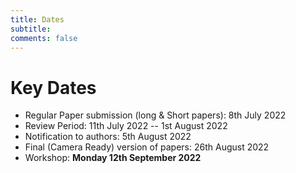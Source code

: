 ```yaml
---
title: Dates 
subtitle: 
comments: false
---
```


# Key Dates

* Regular Paper submission (long & Short papers): 8th July 2022
* Review Period: 11th July 2022 -- 1st August 2022
* Notification to authors: 5th August 2022
* Final (Camera Ready) version of papers: 26th August 2022
* Workshop: **Monday 12th September 2022**
